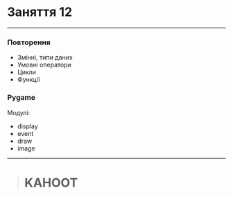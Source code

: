 # Заняття 12

---

### Повторення

- Змінні, типи даних
- Умовні оператори
- Цикли
- Функції


### Pygame

Модулі:

- display
- event
- draw
- image


--- 
> # KAHOOT

